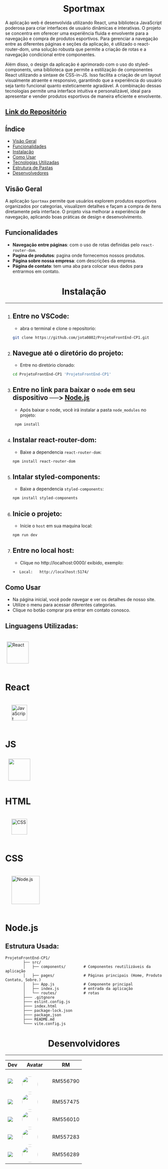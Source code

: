 
# <h1 align="center">**Sportmax**</h1> 
A aplicação web é desenvolvida utilizando React, uma biblioteca JavaScript poderosa para criar interfaces de usuário dinâmicas e interativas. O projeto se concentra em oferecer uma experiência fluida e envolvente para a navegação e compra de produtos esportivos. Para gerenciar a navegação entre as diferentes páginas e seções da aplicação, é utilizado o react-router-dom, uma solução robusta que permite a criação de rotas e a navegação condicional entre componentes.

Além disso, o design da aplicação é aprimorado com o uso do styled-components, uma biblioteca que permite a estilização de componentes React utilizando a sintaxe de CSS-in-JS. Isso facilita a criação de um layout visualmente atraente e responsivo, garantindo que a experiência do usuário seja tanto funcional quanto esteticamente agradável. A combinação dessas tecnologias permite uma interface intuitiva e personalizável, ideal para apresentar e vender produtos esportivos de maneira eficiente e envolvente.

[Link do Repositório](https://github.com/jota0802/ProjetoFrontEnd-CP1)
----------

## Índice

- [Visão Geral](#visão-geral)
- [Funcionalidades](#funcionalidades)
- [Instalação](#instalação)
- [Como Usar](#como-usar)
- [Tecnologias Utilizadas](#tecnologias-utilizadas)
- [Estrutura de Pastas](#estrutura-usada)
- [Desenvolvedores](#desenvolvedores)

## Visão Geral

A aplicação `Sportmax` permite que usuários explorem produtos esportivos organizados por categorias, visualizem detalhes e façam a compra de itens diretamente pela interface. O projeto visa melhorar a experiência de navegação, aplicando boas práticas de design e desenvolvimento.

## Funcionalidades

- **Navegação entre páginas**: com o uso de rotas definidas pelo `react-router-dom`.
- **Pagina de produtos**: pagina onde fornecemos nossos produtos.
- **Página sobre nossa empresa**:  com descrições da empresa.
- **Página de contato**: tem uma aba para colocar seus dados para entrarmos em contato.

# <h1 align="center">Instalação</h1>

--------


1. ## Entre no VSCode:
    - abra o terminal e clone o repositorio:
   ```bash
   git clone https://github.com/jota0802/ProjetoFrontEnd-CP1.git
2. ## Navegue até o diretório do projeto:
    - Entre no diretório clonado:
    ```bash
    cd ProjetoFrontEnd-CP1 'ProjetoFrontEnd-CP1'
3. ## Entre no link para baixar o `node` em seu dispositivo ──> [Node.js](https://www.alura.com.br/artigos/como-instalar-node-js-windows-linux-macos?utm_term=&utm_campaign=%5BSearch%5D+%5BPerformance%5D+-+Dynamic+Search+Ads+-+Artigos+e+Conte%C3%BAdos&utm_source=adwords&utm_medium=ppc&hsa_acc=7964138385&hsa_cam=11384329873&hsa_grp=164240702375&hsa_ad=703853654617&hsa_src=g&hsa_tgt=aud-527303763294:dsa-2276348409543&hsa_kw=&hsa_mt=&hsa_net=adwords&hsa_ver=3&gad_source=1&gclid=CjwKCAjwreW2BhBhEiwAavLwfNVHOzlexjTTUPnDOK1oUSiSDQZL30UYUwNkoNcN5H1OFKYOxq9g4xoCtj8QAvD_BwE)
   - Após baixar o node, você irá instalar a pasta `node_modules` no projeto:

    ```bash
     npm install
4. ## Instalar react-router-dom:  
    - Baixe a dependencia `react-router-dom`:
    ```bash
    npm install react-router-dom 
5. ## Intalar styled-components:
    - Baixe a dependencia `styled-components`:
    ```bash
    npm install styled-components
6. ## Inicie o projeto:
    - Inicie o `host` em sua maquina local:
    ```bash
    npm run dev
7. ## Entre no local host:
    - Clique no  http://localhost:0000/ exibido, exemplo:
     ```bash
     ➜  Local:   http://localhost:5174/ 
## Como Usar
- Na página inicial, você pode navegar e ver os detalhes de nosso site.
- Utilize o menu para acessar diferentes categorias.
- Clique no botão comprar pra entrar em contato conosco.

## Linguagens Utilizadas:


<img src="https://upload.wikimedia.org/wikipedia/commons/a/a7/React-icon.svg" alt="React" width="70" style="padding:20px 5px"/> <h1>React</h1>
<img src="https://upload.wikimedia.org/wikipedia/commons/6/6a/JavaScript-logo.png" alt="JavaScript" width="50" style="padding:20px" /><h1>JS</h1>
<img src='https://upload.wikimedia.org/wikipedia/commons/6/61/HTML5_logo_and_wordmark.svg' width="70" style="padding:10px">
<h1>HTML</h1>
<img src="https://upload.wikimedia.org/wikipedia/commons/d/d5/CSS3_logo_and_wordmark.svg" alt="CSS" width="50" style="padding:20px" /><h1>CSS</h1>
<img src="https://upload.wikimedia.org/wikipedia/commons/d/d9/Node.js_logo.svg" alt="Node.js" width="90" style="padding:20px" /><h1>Node.js</h1>

## Estrutura Usada:

    ProjetoFrontEnd-CP1/
            ├── src/
            │   ├── components/        # Componentes reutilizáveis da aplicação
            │   ├── pages/             # Páginas principais (Home, Produto Contato, Sobre.)
            │   ├── App.js             # Componente principal
            │   ├── index.js           # entrada da aplicação
            │   └── routes/            # rotas
            ├─── .gitgnore
            ├─── eslint.config.js
            ├─── index.html 
            ├─── package-lock.json
            ├─── package,json
            ├─── README.md
            └─── vite.config.js

# <h1 align="center">Desenvolvidores</h1>

-------

| Dev | Avatar | RM |
| ------------- | ------ | ----- |
| ![](https://img.shields.io/badge/DEV-João-47797a?style=for-the-badge&logo=github) | <a href="https://github.com/jota0802"><img src="https://avatars.githubusercontent.com/u/161319025?v=4" height="50" style="max-width: 100%;border-radius:30px;margin-right:30px; margin-top:20px"></a> | RM556790 |
| ![](https://img.shields.io/badge/DEV-Yuri-70b2b4?style=for-the-badge&logo=github) | <a href="https://github.com/yurisilpess"><img src="https://avatars.githubusercontent.com/u/99032447?v=4" height="50" style="max-width: 100%;border-radius:30px;margin-right:30px;"></a> | RM557475 |
| ![](https://img.shields.io/badge/DEV-Igor-7ca787?style=for-the-badge&logo=github) | <a href="https://github.com/igor-soos"><img src="https://avatars.githubusercontent.com/u/164360059?v=4" height="50" style="max-width: 100%; border-radius:30px;margin-right:30px;"></a> | RM556010 |
| ![](https://img.shields.io/badge/DEV-Pietro-537064?style=for-the-badge&logo=github) | <a href="https://github.com/Pic0777"><img src="https://avatars.githubusercontent.com/u/162361580?v=4" height="50" style="max-width: 100%;border-radius:30px; margin-right:30px;"></a> | RM557283 |
| ![](https://img.shields.io/badge/DEV-Gustavo-516b58?style=for-the-badge&logo=github) | <a href="https://github.com/gus7a2005"><img src="https://avatars.githubusercontent.com/u/161319479?v=4" height="50" style="max-width: 100%;border-radius:30px;margin-right:30px;"></a> | RM556289 |
